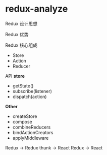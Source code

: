 # redux-analyze


Redux 设计思想

Redux 优势

Redux 核心组成
- Store 
- Action
- Reducer

API
**store**
- getState()
- subscribe(listener)
- dispatch(action)

**Other**
- createStore
- compose
- combineReducers
- bindActionCreators
- applyMiddleware

Redux -> Redux thunk -> React Redux -> React
